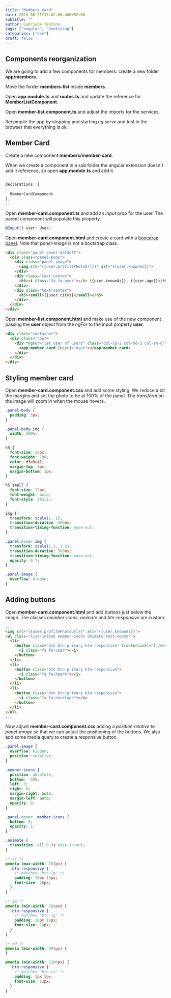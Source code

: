 ```yaml
---
title: "Members card"
date: 2018-06-21T13:02:06.460+02:00
subtitle: ""
author: Gabriele Teotino
tags: ["angular", "bootstrap"]
categories: ["dev"]
draft: false
---
```


<!--more-->

## Components reorganization

We are going to add a few components for members: create a new folder **app/members**.

Move the forder **members-list** inside **members**.

Open **app.module.ts** and **routes.ts** and update the reference for **MemberListComponent**.

Open **member-list.component.ts** and adjust the imports for the services.

Recompile the app by stopping and starting *ng serve* and test in the browser that everything is ok.

## Member Card

Create a new component **members/member-card**.

When we create a component in a sub folder the angular extension doesn't add it reference, so open **app.module.ts** and add it.

```typescript
...
declarations: [
...
  MemberCardComponent
],
...
```

Open **member-card.component.ts** and add an *input* prop for the user. The parent component will populate this property.

```typescript
@Input() user: User;
```

Open **member-card.component.html** and create a card with a [bootstrap panel](http://getbootstrap.com/docs/3.3/components/#panels). Note that *panel-image* is not a bootstrap class.

```html
<div class="panel panel-default">
  <div class="panel-body">
    <div class="panel-image">
      <img src="{{user.profilePhotoUrl}}" alt="{{user.knownAs}}">
    </div>
    <div class="text-center">
      <h5><i class="fa fa-user"></i> {{user.knownAs}}, {{user.age}}</h5>
    </div>
    <div class="text-canter">
      <h5><small>{{user.city}}</small></h5>
    </div>
  </div>
</div>
```

Open **member-list.component.html** and make use of the new component passing the **user** object from the *ngFor* to the input property **user**.

```html
<div class="container">
  <div class="row">
    <div *ngFor="let user of users" class="col-lg-2 col-md-3 col-sm-6">
      <app-member-card [user]="user"></app-member-card>
    </div>
  </div>
</div>
```

## Styling member card

Open **member-card.component.css** and add some styling. We reduce a bit the margins and set the photo to be at 100% of the panel. The *transform* on the image will zoom in when the mouse hovers.

```css
.panel-body {
  padding: 5px;
}

.panel-body img {
  width: 100%;
}

h5 {
  font-size: 16px;
  font-weight: 700;
  color: #3a3c41;
  margin-top: 1px;
  margin-bottom: 1px;
}

h5 small {
  font-size: 12px;
  font-weight: bold;
  font-style: italic;
}

img {
  transform: scale(1, 1);
  transition-duration: 500ms;
  transition-timing-function: ease-out;
}

.panel:hover img {
  transform: scale(1.2, 1.2);
  transition-duration: 500ms;
  transition-timing-function: ease-out;
  opacity: 0.7;
}

.panel-image {
  overflow: hidden;
}
```

## Adding buttons

Open **member-card.component.html** and add buttons just below the image. The classes *member-icons*, *animate* and *btn-responsive* are custom.

```html
...
<img src="{{user.profilePhotoUrl}}" alt="{{user.knownAs}}">
<ul class="list-inline member-icons animate text-center">
  <li>
    <button class="btn btn-primary btn-responsive" [routerLink]="['/members/', user.id]">
      <i class="fa fa-user"></i>
    </button>
  </li>
  <li>
    <button class="btn btn-primary btn-responsive">
      <i class="fa fa-heart"></i>
    </button>
  </li>
  <li>
    <button class="btn btn-primary btn-responsive">
      <i class="fa fa-envelope"></i>
    </button>
  </li>
</ul>
...
```

Now adjust **member-card.component.css** adding a *position:relative* to *panel-image* so that we can adjust the positioning of the buttons. We also add some media query to create a responsive button.

```css
.panel-image {
  overflow: hidden;
  position: relative;
}

.member-icons {
  position: absolute;
  bottom: -30%;
  left: 0;
  right: 0;
  margin-right: auto;
  margin-left: auto;
  opacity: 0;
}

.panel:hover .member-icons {
  bottom: 0;
  opacity: 1;
}

.animate {
  transition: all 0.3s ease-in-out;
}

/* xs */
@media (max-width: 767px) {
  .btn-responsive {
    /* matches 'btn-lg' */
    padding: 10px 16px;
    font-size: 18px;
  }
}

/* sm */
@media (min-width: 768px) {
  .btn-responsive {
    /* matches 'btn-lg' */
    padding: 10px 16px;
    font-size: 18px;
  }
}

/* md */
@media (min-width: 992px) {
}

@media (min-width: 1200px) {
  .btn-responsive {
    /* matches 'btn-xs' */
    padding: 1px 5px;
    font-size: 12px;
  }
}
```
